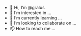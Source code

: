 - 👋 Hi, I’m @gralus
- 👀 I’m interested in ...
- 🌱 I’m currently learning ...
- 💞️ I’m looking to collaborate on ...
- 📫 How to reach me ...

<!---
gralus/gralus is a ✨ special ✨ repository because its `README.md` (this file) appears on your GitHub profile.
You can click the Preview link to take a look at your changes.
--->
